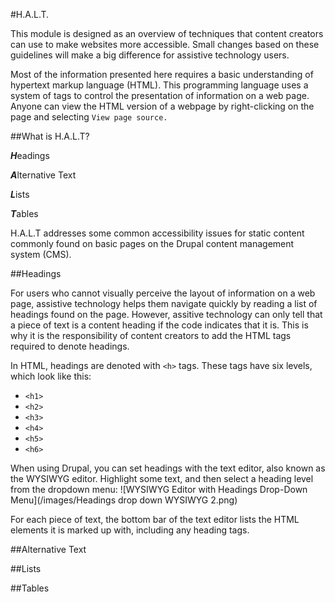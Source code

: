 #H.A.L.T.

This module is designed as an overview of techniques that content creators can use to make websites more accessible.
Small changes based on these guidelines will make a big difference for assistive technology users. 

Most of the information presented here requires a basic understanding of hypertext markup language (HTML). This programming language
uses a system of tags to control the presentation of information on a web page. Anyone can view the HTML version of a webpage by
right-clicking on the page and selecting `View page source.`

##What is H.A.L.T?

***H***eadings

***A***lternative Text

***L***ists

***T***ables

H.A.L.T addresses some common accessibility issues for static content commonly found on basic pages on the Drupal content management
system (CMS). 

##Headings

For users who cannot visually perceive the layout of information on a web page, assistive technology helps them navigate quickly by reading a list of headings found on the page. However, assitive technology can only tell that a piece of text is a content heading if the code indicates that it is. This is why it is the responsibility of content creators to add the HTML tags required to denote headings. 

In HTML, headings are denoted with `<h>` tags. These tags have six levels, which look like this: 
* `<h1>`
* `<h2>`
* `<h3>`
* `<h4>`
* `<h5>`
* `<h6>`

When using Drupal, you can set headings with the text editor, also known as the WYSIWYG editor. Highlight some text, and then select a heading level from the dropdown menu:
![WYSIWYG Editor with Headings Drop-Down Menu](/images/Headings drop down WYSIWYG 2.png)

For each piece of text, the bottom bar of the text editor lists the HTML elements it is marked up with, including any heading tags.

##Alternative Text

##Lists

##Tables
